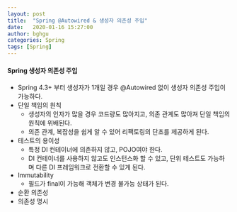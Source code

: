 ```yaml
---
layout: post
title:  "Spring @Autowired & 생성자 의존성 주입"
date:   2020-01-16 15:27:00
author: bghgu
categories: Spring
tags: [Spring]
---
```


#### Spring 생성자 의존성 주입
* Spring 4.3+ 부터 생성자가 1개일 경우 @Autowired 없이 생성자 의존성 주입이 가능하다.
* 단일 책임의 원칙
    * 생성자의 인자가 많을 경우 코드량도 많아지고, 의존 관계도 많아져 단일 책임의 원칙에 위배된다.
    * 의존 관계, 복잡성을 쉽게 알 수 있어 리팩토링의 단초를 제공하게 된다.
* 테스트의 용이성
    * 특정 DI 컨테이너에 의존하지 않고, POJO여야 한다.
    * DI 컨테이너를 사용하지 않고도 인스턴스화 할 수 있고, 단위 테스트도 가능하며 다른 DI 프레임워크로 전환할 수 있게 된다.
* Immutability
    * 필드가 final이 가능해 객체가 변경 불가능 상태가 된다.
* 순환 의존성
* 의존성 명시
